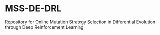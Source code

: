 # MSS-DE-DRL
Repository for Online Mutation Strategy Selection in Differential Evolution through Deep Reinforcement Learning
